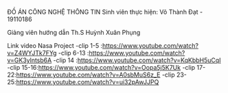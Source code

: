 ĐỒ ÁN CÔNG NGHỆ THÔNG TIN
Sinh viên thực hiện:
Võ Thành Đạt - 19110186

Giảng viên hướng dẫn
Th.S Huỳnh Xuân Phụng

Link video Nasa Project
      -clip 1-5  :https://www.youtube.com/watch?v=Z4WYJTk7FYg
	    -clip 6-13 :https://www.youtube.com/watch?v=GK3ylntsb6A
	    -clip 14   :https://www.youtube.com/watch?v=KqKbbH5uCqI
	    -clip 15-16:https://www.youtube.com/watch?v=Oopa5j5K7Uk
	    -clip 17-22:https://www.youtube.com/watch?v=A0sbMuS6z_E
	    -clip 23-25:https://www.youtube.com/watch?v=ui32pAwJJPQ
